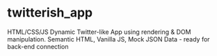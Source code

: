# twitterish_app
HTML/CSS/JS Dynamic Twitter-like App using rendering &amp; DOM manipulation. Semantic HTML, Vanilla JS,  Mock JSON Data - ready for back-end connection
